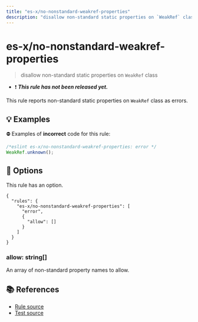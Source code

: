 ```yaml
---
title: "es-x/no-nonstandard-weakref-properties"
description: "disallow non-standard static properties on `WeakRef` class"
---
```


# es-x/no-nonstandard-weakref-properties
> disallow non-standard static properties on `WeakRef` class

- ❗ <badge text="This rule has not been released yet." vertical="middle" type="error"> ***This rule has not been released yet.*** </badge>

This rule reports non-standard static properties on `WeakRef` class as errors.

## 💡 Examples

⛔ Examples of **incorrect** code for this rule:

<eslint-playground type="bad">

```js
/*eslint es-x/no-nonstandard-weakref-properties: error */
WeakRef.unknown();
```

</eslint-playground>

## 🔧 Options

This rule has an option.

```jsonc
{
  "rules": {
    "es-x/no-nonstandard-weakref-properties": [
      "error",
      {
        "allow": []
      }
    ]
  }
}
```

### allow: string[]

An array of non-standard property names to allow.

## 📚 References

- [Rule source](https://github.com/eslint-community/eslint-plugin-es-x/blob/master/lib/rules/no-nonstandard-weakref-properties.js)
- [Test source](https://github.com/eslint-community/eslint-plugin-es-x/blob/master/tests/lib/rules/no-nonstandard-weakref-properties.js)
